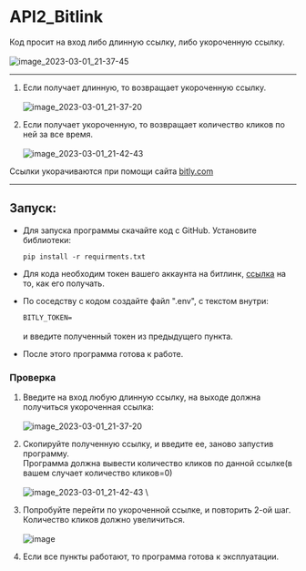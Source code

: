 # API2_Bitlink
Код просит на вход либо длинную ссылку, либо укороченную ссылку. \
\
          ![image_2023-03-01_21-37-45](https://user-images.githubusercontent.com/124410504/222237168-4f545c54-ad6a-426a-9798-878cf2d21400.png)


---

  1. Если получает длинную, то возвращает укороченную ссылку. \
  \
  ![image_2023-03-01_21-37-20](https://user-images.githubusercontent.com/124410504/222237302-419b7d81-5687-47e7-a889-99d5338a3963.png)

  2. Если получает укороченную, то возвращает количество кликов по ней за все время.\
  \
  ![image_2023-03-01_21-42-43](https://user-images.githubusercontent.com/124410504/222237330-ccd3000c-c2eb-4d17-a89a-f7f0450956e2.png)


Ссылки укорачиваются при помощи сайта [bitly.com](https://app.bitly.com/bbt2/)

----
## Запуск: ##
  * Для запуска программы скачайте код с GitHub. Установите библиотеки:
  
    ```pip install -r requirments.txt```
  
  * Для кода необходим токен вашего аккаунта на битлинк, [ссылка](https://dev.bitly.com/) на то, как его получать.
  * По соседству с кодом создайте файл ".env", с текстом внутри:
  
     ```BITLY_TOKEN=```\
     \
     и введите полученный токен из предыдущего пункта.
  
  * После этого программа готова к работе.
### Проверка ###
1. Введите на вход любую длинную ссылку, на выходе должна получиться укороченная ссылка:\
\
![image_2023-03-01_21-37-20](https://user-images.githubusercontent.com/124410504/222237302-419b7d81-5687-47e7-a889-99d5338a3963.png)

2. Скопируйте полученную ссылку, и введите ее, заново запустив программу.\
Программа должна вывести количество кликов по данной ссылке(в вашем случает количество кликов=0)\
\
![image_2023-03-01_21-42-43](https://user-images.githubusercontent.com/124410504/222237330-ccd3000c-c2eb-4d17-a89a-f7f0450956e2.png)
\
3. Попробуйте перейти по укороченной ссылке, и повторить 2-ой шаг. Количество кликов должно увеличиться.\
\
![image](https://user-images.githubusercontent.com/124410504/222270029-d83f9393-8cb5-4b93-adb3-61f01baf846e.png)

5. Если все пункты работают, то программа готова к эксплуатации.
